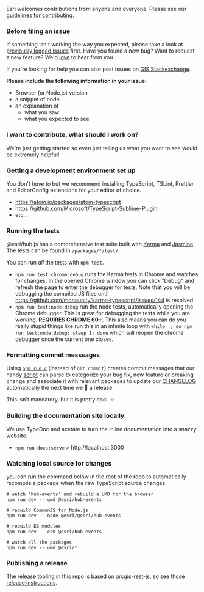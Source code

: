 Esri welcomes contributions from anyone and everyone. Please see our [guidelines for contributing](https://github.com/esri/contributing).

### Before filing an issue

If something isn't working the way you expected, please take a look at [previously logged issues](https://github.com/ArcGIS/hub.js/issues) first.  Have you found a new bug?  Want to request a new feature?  We'd [love](https://github.com/ArcGIS/hub.js/issues/new) to hear from you.

If you're looking for help you can also post issues on [GIS Stackexchange](http://gis.stackexchange.com/questions/ask?tags=esri-oss).

**Please include the following information in your issue:**
* Browser (or Node.js) version
* a snippet of code
* an explanation of
  * what you saw
  * what you expected to see

### I want to contribute, what should I work on?

We're just getting started so even just telling us what you want to see would be extremely helpful!

### Getting a development environment set up

You don't _have to_ but we recommend installing TypeScript, TSLint, Prettier and EditorConfig extensions for your editor of choice.

* https://atom.io/packages/atom-typescript
* https://github.com/Microsoft/TypeScript-Sublime-Plugin
* etc...

### Running the tests

@esri/hub.js has a comprehensive test suite built with [Karma](http://karma-runner.github.io/0.12/index.html) and [Jasmine](https://jasmine.github.io/) The tests can be found in `/packages/*/test/`.

You can run _all_ the tests with `npm test`.

* `npm run test:chrome:debug` runs the Karma tests in Chrome and watches for changes. In the opened Chrome window you can click "Debug" and refresh the page to enter the debugger for tests. Note that you will be debugging the compiled JS files until https://github.com/monounity/karma-typescript/issues/144 is resolved.
* `npm run test:node:debug` run the node tests, automatically opening the Chrome debugger. This is great for debugging the tests while you are working. **REQUIRES CHROME 60+**. This also means you can do you really stupid things like run this in an infinite loop with `while :; do npm run test:node:debug; sleep 1; done` which will reopen the chrome debugger once the current one closes.

### Formatting commit messsages

Using [`npm run c`](https://github.com/Esri/hub.js/blob/4aeb8f23c3c91beaf44c05ac32278e5a22b5a69e/package.json#L112) (instead of `git commit`) creates commit messages that our handy [script](https://github.com/Esri/arcgis-rest-js/blob/master/support/changelog.js) can parse to categorize your bug fix, new feature or breaking change and associate it with relevant packages to update our [CHANGELOG](CHANGELOG.md) automatically the next time we :rocket: a release.

This isn't mandatory, but it is pretty cool. :sparkles:

### Building the documentation site locally.

We use TypeDoc and acetate to turn the inline documentation into a snazzy website.

* `npm run docs:serve` > http://localhost:3000

### Watching local source for changes

you can run the command below in the root of the repo to automatically recompile a package when the raw TypeScript source changes

```
# watch 'hub-events' and rebuild a UMD for the browser
npm run dev -- umd @esri/hub-events

# rebuild CommonJS for Node.js
npm run dev -- node @esri/@esri/hub-events

# rebuild ES modules
npm run dev -- esm @esri/hub-events

# watch all the packages
npm run dev -- umd @esri/*
```

### Publishing a release

The release tooling in this repo is based on arcgis-rest-js, so see [those release instructions](https://github.com/Esri/arcgis-rest-js/blob/master/RELEASE.md).
